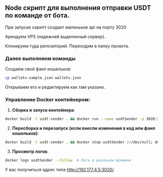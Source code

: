 ## Node скрипт для выполнения отправки USDT по команде от бота.
При запуске скрипт создает маленькое api на порту 3020

Арендуем VPS (надежней выделенный сервер).

Клонируем туда репозиторий. Переходим в папку проекта.

### Далее выполняем команды

Создаем свой фаил кошельков:
```bash
cp wallets-sample.json wallets.json
```
Открываем его и редактируем как там указано.

### Управление Docker контейнером:

1. **Сборка и запуск контейнера**:
```bash
docker build -t usdt-sender . && docker run --name usdtSender -p 3020:3020 usdt-sender
```
2. **Пересборка и перезапуск (если внесли изменения в код или фаил кошельков)**:
```bash
docker build -t usdt-sender . && docker stop usdtSender 2>/dev/null; docker rm usdtSender 2>/dev/null; docker run --name usdtSender -p 3020:3020 usdt-sender
```
3. **Просмотр логов**:
```bash
docker logs usdtSender --follow  # Логи в реальном времени
```

У вас получиться адрес типа http://192.177.4.5:3020/